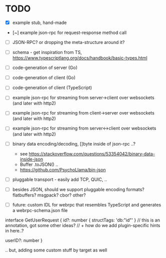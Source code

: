 TODO
====

- [x] example stub, hand-made
- [~] example json-rpc for request-response method call
- [ ] JSON-RPC? or dropping the meta-structure around it?

- [ ] schema - get inspiration from TS, https://www.typescriptlang.org/docs/handbook/basic-types.html

- [ ] code-generation of server (Go)
- [ ] code-generation of client (Go)
- [ ] code-generation of client (TypeScript)

- [ ] example json-rpc for streaming from server->client over websockets (and later with http2)
- [ ] example json-rpc for streaming from client->server over websockets (and later with http2)
- [ ] example json-rpc for streaming from server<->client over websockets (and later with http2)
 

- [ ] binary data encoding/decoding, []byte inside of json-rpc ..?
  * see https://stackoverflow.com/questions/53354042/binary-data-inside-json
  * Buffer .toJSON() ..
  * https://github.com/PsychoLlama/bin-json

- [ ] pluggable transport - easily add TCP, QUIC, ..
- [ ] besides JSON, should we support pluggable encoding formats? flatbuffers? msgpack? cbor? other?


- [ ] future: custom IDL for webrpc that resembles TypeScript and generates a webrpc-schema.json file

interface GetUserRequest {
  id?: number {
    structTags: 'db:"id"'
  } // this is an annotation, got some other ideas?
  // + how do we add plugin-specific hints in here..?

  userID?: number
}

.. but, adding some custom stuff by target as well
